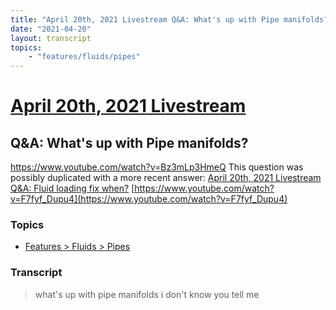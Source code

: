 ```yaml
---
title: "April 20th, 2021 Livestream Q&A: What's up with Pipe manifolds?"
date: "2021-04-20"
layout: transcript
topics:
    - "features/fluids/pipes"
---
```

# [April 20th, 2021 Livestream](../2021-04-20.md)
## Q&A: What's up with Pipe manifolds?
https://www.youtube.com/watch?v=Bz3mLp3HmeQ
This question was possibly duplicated with a more recent answer: [April 20th, 2021 Livestream Q&A: Fluid loading fix when?](./yt-F7fyf_Dupu4.md) [https://www.youtube.com/watch?v=F7fyf_Dupu4](https://www.youtube.com/watch?v=F7fyf_Dupu4)


### Topics
* [Features > Fluids > Pipes](../topics/features/fluids/pipes.md)

### Transcript

> what's up with pipe manifolds i don't know you tell me
